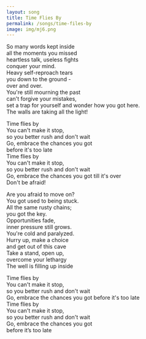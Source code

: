 ```yaml
---
layout: song
title: Time Flies By
permalink: /songs/time-files-by
image: img/mj6.png
---
```


So many words kept inside<br />
all the moments you missed<br />
heartless talk, useless fights<br />
conquer your mind.<br />
Heavy self-reproach tears<br />
you down to the ground -<br />
over and over.<br />
You're still mourning the past<br />
can't forgive your mistakes,<br />
set a trap for yourself and wonder how you got here.<br />
The walls are taking all the light!<br />

Time flies by<br />
You can't make it stop,<br />
so you better rush and don't wait<br />
Go, embrace the chances you got<br />
before it's too late<br />
Time flies by<br />
You can't make it stop,<br />
so you better rush and don't wait<br />
Go, embrace the chances you got till it's over<br />
Don't be afraid!<br />

Are you afraid to move on?<br />
You got used to being stuck.<br />
All the same rusty chains;<br />
you got the key.<br />
Opportunities fade,<br />
inner pressure still grows.<br />
You're cold and paralyzed.<br />
Hurry up, make a choice<br />
and get out of this cave<br />
Take a stand, open up,<br />
overcome your lethargy<br />
The well is filling up inside<br />

Time flies by<br />
You can't make it stop,<br />
so you better rush and don't wait<br />
Go, embrace the chances you got
before it's too late<br />
Time flies by<br />
You can't make it stop,<br />
so you better rush and don't wait<br />
Go, embrace the chances you got<br />
before it’s too late<br />
